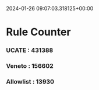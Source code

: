 2024-01-26 09:07:03.318125+00:00
# Rule Counter 
 ### UCATE : 431388

 ### Veneto : 156602

 ### Allowlist : 13930